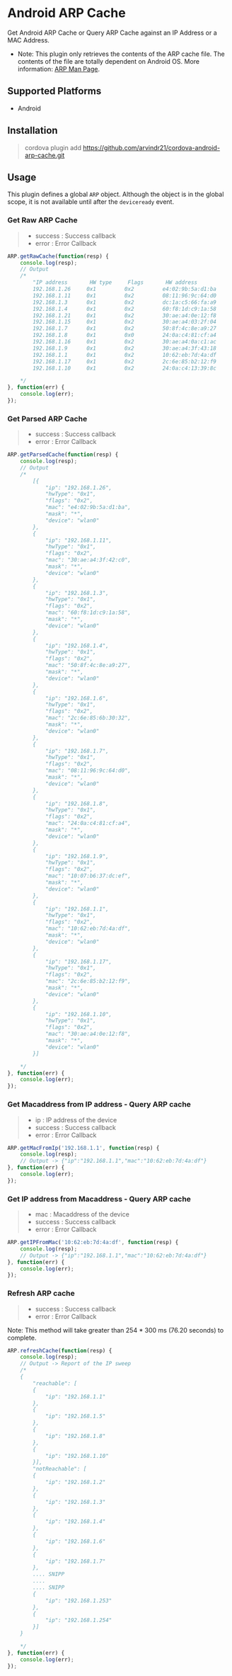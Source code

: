 Android ARP Cache
======

Get Android ARP Cache or Query ARP Cache against an IP Address or a MAC Address.

- Note: This plugin only retrieves the contents of the ARP cache file. The contents of the file are totally dependent on Android OS. More information: [ARP Man Page](https://linux.die.net/man/7/arp).

## Supported Platforms

- Android

## Installation

> cordova plugin add https://github.com/arvindr21/cordova-android-arp-cache.git

## Usage

This plugin defines a global `ARP` object.
Although the object is in the global scope, it is not available until after the `deviceready` event.

### Get Raw ARP Cache

> - success : Success callback
> - error : Error Callback


```js
ARP.getRawCache(function(resp) {
    console.log(resp);
    // Output
    /*
		"IP address       HW type     Flags       HW address            Mask     Device
		192.168.1.26     0x1         0x2         e4:02:9b:5a:d1:ba     *        wlan0
		192.168.1.11     0x1         0x2         08:11:96:9c:64:d0     *        wlan0
		192.168.1.3      0x1         0x2         dc:1a:c5:66:fa:a9     *        wlan0
		192.168.1.4      0x1         0x2         60:f8:1d:c9:1a:58     *        wlan0
		192.168.1.21     0x1         0x2         30:ae:a4:0e:12:f8     *        wlan0
		192.168.1.15     0x1         0x2         30:ae:a4:03:2f:04     *        wlan0
		192.168.1.7      0x1         0x2         50:8f:4c:8e:a9:27     *        wlan0
		192.168.1.8      0x1         0x0         24:0a:c4:81:cf:a4     *        wlan0
		192.168.1.16     0x1         0x2         30:ae:a4:0a:c1:ac     *        wlan0
		192.168.1.9      0x1         0x2         30:ae:a4:3f:43:18     *        wlan0
		192.168.1.1      0x1         0x2         10:62:eb:7d:4a:df     *        wlan0
		192.168.1.17     0x1         0x2         2c:6e:85:b2:12:f9     *        wlan0
		192.168.1.10     0x1         0x2         24:0a:c4:13:39:8c     *        wlan0"

    */
}, function(err) {
    console.log(err);
});
```

### Get Parsed ARP Cache

> - success : Success callback
> - error : Error Callback


```js
ARP.getParsedCache(function(resp) {
    console.log(resp);
    // Output
    /*
		[{
		    "ip": "192.168.1.26",
		    "hwType": "0x1",
		    "flags": "0x2",
		    "mac": "e4:02:9b:5a:d1:ba",
		    "mask": "*",
		    "device": "wlan0"
		},
		{
		    "ip": "192.168.1.11",
		    "hwType": "0x1",
		    "flags": "0x2",
		    "mac": "30:ae:a4:3f:42:c0",
		    "mask": "*",
		    "device": "wlan0"
		},
		{
		    "ip": "192.168.1.3",
		    "hwType": "0x1",
		    "flags": "0x2",
		    "mac": "60:f8:1d:c9:1a:58",
		    "mask": "*",
		    "device": "wlan0"
		},
		{
		    "ip": "192.168.1.4",
		    "hwType": "0x1",
		    "flags": "0x2",
		    "mac": "50:8f:4c:8e:a9:27",
		    "mask": "*",
		    "device": "wlan0"
		},
		{
		    "ip": "192.168.1.6",
		    "hwType": "0x1",
		    "flags": "0x2",
		    "mac": "2c:6e:85:6b:30:32",
		    "mask": "*",
		    "device": "wlan0"
		},
		{
		    "ip": "192.168.1.7",
		    "hwType": "0x1",
		    "flags": "0x2",
		    "mac": "08:11:96:9c:64:d0",
		    "mask": "*",
		    "device": "wlan0"
		},
		{
		    "ip": "192.168.1.8",
		    "hwType": "0x1",
		    "flags": "0x2",
		    "mac": "24:0a:c4:81:cf:a4",
		    "mask": "*",
		    "device": "wlan0"
		},
		{
		    "ip": "192.168.1.9",
		    "hwType": "0x1",
		    "flags": "0x2",
		    "mac": "10:07:b6:37:dc:ef",
		    "mask": "*",
		    "device": "wlan0"
		},
		{
		    "ip": "192.168.1.1",
		    "hwType": "0x1",
		    "flags": "0x2",
		    "mac": "10:62:eb:7d:4a:df",
		    "mask": "*",
		    "device": "wlan0"
		},
		{
		    "ip": "192.168.1.17",
		    "hwType": "0x1",
		    "flags": "0x2",
		    "mac": "2c:6e:85:b2:12:f9",
		    "mask": "*",
		    "device": "wlan0"
		},
		{
		    "ip": "192.168.1.10",
		    "hwType": "0x1",
		    "flags": "0x2",
		    "mac": "30:ae:a4:0e:12:f8",
		    "mask": "*",
		    "device": "wlan0"
		}]

    */
}, function(err) {
    console.log(err);
});
```

### Get Macaddress from IP address - Query ARP cache

> - ip : IP address of the device
> - success : Success callback
> - error : Error Callback

```js
ARP.getMacFromIp('192.168.1.1', function(resp) {
    console.log(resp);
    // Output -> {"ip":"192.168.1.1","mac":"10:62:eb:7d:4a:df"}
}, function(err) {
    console.log(err);
});
```

### Get IP address from Macaddress - Query ARP cache

> - mac : Macaddress of the device
> - success : Success callback
> - error : Error Callback

```js
ARP.getIPFromMac('10:62:eb:7d:4a:df', function(resp) {
    console.log(resp);
    // Output -> {"ip":"192.168.1.1","mac":"10:62:eb:7d:4a:df"}
}, function(err) {
    console.log(err);
});
```

### Refresh ARP cache

> - success : Success callback
> - error : Error Callback

Note: This method will take greater than 254 * 300 ms (76.20 seconds) to complete.

```js
ARP.refreshCache(function(resp) {
    console.log(resp);
    // Output -> Report of the IP sweep
	/*
	{
	    "reachable": [
	    {
	        "ip": "192.168.1.1"
	    },
	    {
	        "ip": "192.168.1.5"
	    },
	    {
	        "ip": "192.168.1.8"
	    },
	    {
	        "ip": "192.168.1.10"
	    }],
	    "notReachable": [
	    {
	        "ip": "192.168.1.2"
	    },
	    {
	        "ip": "192.168.1.3"
	    },
	    {
	        "ip": "192.168.1.4"
	    },
	    {
	        "ip": "192.168.1.6"
	    },
	    {
	        "ip": "192.168.1.7"
	    },
	    .... SNIPP
	    ....
	    .... SNIPP
	    {
	        "ip": "192.168.1.253"
	    },
	    {
	        "ip": "192.168.1.254"
	    }]
	}

	*/
}, function(err) {
    console.log(err);
});